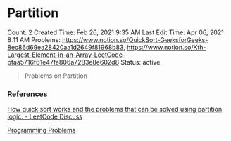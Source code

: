 # Partition

Count: 2
Created Time: Feb 26, 2021 9:35 AM
Last Edit Time: Apr 06, 2021 8:11 AM
Problems: https://www.notion.so/QuickSort-GeeksforGeeks-8ec86d69ea28420aa1d2649f81968b83, https://www.notion.so/Kth-Largest-Element-in-an-Array-LeetCode-bfaa5716f61e47fe806a7283e8e602d8
Status: active

> Problems on Partition

### References

[How quick sort works and the problems that can be solved using partition logic. - LeetCode Discuss](How%20quick%20sort%20works%20and%20the%20problems%20that%20can%20be%20%2085e545f425a540999119098041843d0a.md)

[Programming Problems](Programming%20Problems%2053189b379ce6438cbc1f47b356156ac1.csv)